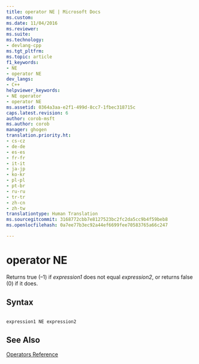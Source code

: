 ```yaml
---
title: operator NE | Microsoft Docs
ms.custom: 
ms.date: 11/04/2016
ms.reviewer: 
ms.suite: 
ms.technology:
- devlang-cpp
ms.tgt_pltfrm: 
ms.topic: article
f1_keywords:
- NE
- operator NE
dev_langs:
- C++
helpviewer_keywords:
- NE operator
- operator NE
ms.assetid: 0364a3aa-e2f1-499d-8cc7-1fbec318715c
caps.latest.revision: 6
author: corob-msft
ms.author: corob
manager: ghogen
translation.priority.ht:
- cs-cz
- de-de
- es-es
- fr-fr
- it-it
- ja-jp
- ko-kr
- pl-pl
- pt-br
- ru-ru
- tr-tr
- zh-cn
- zh-tw
translationtype: Human Translation
ms.sourcegitcommit: 3168772cbb7e8127523bc2fc2da5cc9b4f59beb8
ms.openlocfilehash: 0a7ee77b3ec92a44ef6699fee70583765a66c247

---
```

# operator NE
Returns true (–1) if *expression1* does not equal *expression2*, or returns false (0) if it does.  
  
## Syntax  
  
```  
  
expression1 NE expression2  
```  
  
## See Also  
 [Operators Reference](../../assembler/masm/operators-reference.md)


<!--HONumber=Jan17_HO2-->


